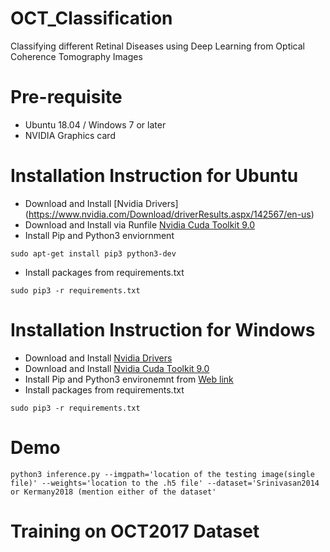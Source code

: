# OCT_Classification
Classifying different Retinal Diseases using Deep Learning from Optical Coherence Tomography Images

# Pre-requisite
- Ubuntu 18.04 / Windows 7 or later
- NVIDIA Graphics card

# Installation Instruction for Ubuntu
- Download and Install [Nvidia Drivers] (https://www.nvidia.com/Download/driverResults.aspx/142567/en-us)
- Download and Install via Runfile [Nvidia Cuda Toolkit 9.0](https://developer.nvidia.com/cuda-90-download-archive?target_os=Linux&target_arch=x86_64&target_distro=Ubuntu&target_version=1604&target_type=runfilelocal)
- Install Pip and Python3 enviornment
```
sudo apt-get install pip3 python3-dev
```
- Install  packages from requirements.txt
```
sudo pip3 -r requirements.txt
```
# Installation Instruction for Windows
- Download and Install [Nvidia Drivers](https://www.nvidia.com/download/driverResults.aspx/130631/en-us)
- Download and Install [Nvidia Cuda Toolkit 9.0](https://developer.nvidia.com/cuda-90-download-archive?target_os=Windows&target_arch=x86_64&target_version=7&target_type=exelocal)
- Install Pip and Python3 environemnt from [Web link](https://www.python.org/downloads/windows/)
- Install packages from requirements.txt
```
sudo pip3 -r requirements.txt
```

# Demo
```
python3 inference.py --imgpath='location of the testing image(single file)' --weights='location to the .h5 file' --dataset='Srinivasan2014 or Kermany2018 (mention either of the dataset'
```

# Training on OCT2017 Dataset
